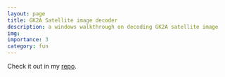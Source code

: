 ```yaml
---
layout: page
title: GK2A Satellite image decoder
description: a windows walkthrough on decoding GK2A satellite image
img: 
importance: 3
category: fun
---
```


Check it out in my [repo](https://github.com/ykchong45/GK2A-Satellite-Data-Decode).
